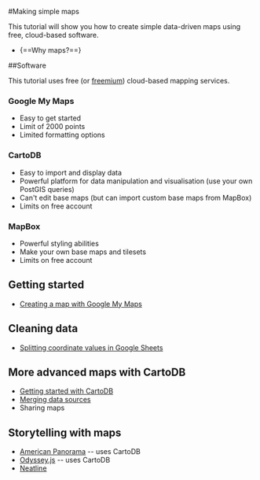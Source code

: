 #Making simple maps

This tutorial will show you how to create simple data-driven maps using free, cloud-based software.

* {==Why maps?==}

##Software

This tutorial uses free (or [freemium](https://en.wikipedia.org/wiki/Freemium)) cloud-based mapping services.

### Google My Maps

* Easy to get started
* Limit of 2000 points
* Limited formatting options

### CartoDB

* Easy to import and display data
* Powerful platform for data manipulation and visualisation (use your own PostGIS queries)
* Can't edit base maps (but can import custom base maps from MapBox)
* Limits on free account

### MapBox

* Powerful styling abilities
* Make your own base maps and tilesets
* Limits on free account

## Getting started

* [Creating a map with Google My Maps](activities/mymaps.md)

## Cleaning data

* [Splitting coordinate values in Google Sheets](activities/googlesheets_splitting_coordinates.md)

## More advanced maps with CartoDB

* [Getting started with CartoDB](activities/cartodb_getting_started.md)
* [Merging data sources](activities/cartdb_merge_datasets.md)
* Sharing maps

## Storytelling with maps

* [American Panorama](http://dsl.richmond.edu/panorama/) -- uses CartoDB
* [Odyssey.js](https://cartodb.github.io/odyssey.js/) -- uses CartoDB
* [Neatline](http://neatline.org/)